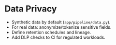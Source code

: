 # Data Privacy

- Synthetic data by default (`app/pipeline/data.py`).
- For real data: anonymize/tokenize sensitive fields.
- Define retention schedules and lineage.
- Add DLP checks to CI for regulated workloads.
